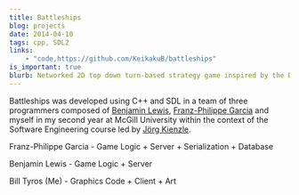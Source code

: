 ```yaml
---
title: Battleships
blog: projects
date: 2014-04-10
tags: cpp, SDL2
links:
    - "code,https://github.com/KeikakuB/battleships"
is_important: true
blurb: Networked 2D top down turn-based strategy game inspired by the Battleships board game.
---
```

Battleships was developed using C++ and SDL in a team of three programmers composed of [Benjamin Lewis](https://github.com/ben-zen), [Franz-Philippe Garcia](https://github.com/franzpgarcia) and myself in my second year at McGill University within the context of the Software Engineering course led by [Jörg Kienzle](https://www.cs.mcgill.ca/~joerg/Home/Jorgs_Home.html).

Franz-Philippe Garcia - Game Logic + Server + Serialization + Database

Benjamin Lewis - Game Logic + Server

Bill Tyros (Me) - Graphics Code + Client + Art
